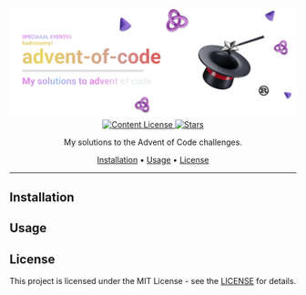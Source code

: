 <div align="center">
  <img src="/.github/images/github-header-image.webp" alt="GitHub Header Image" width="auto" />
  
  <!-- MIT License -->
  <a href="https://github.com/hadronomy/advent-of-code/blob/main/LICENSE">
    <img
      alt="Content License"
      src="https://img.shields.io/github/license/hadronomy/advent-of-code?style=for-the-badge&logo=starship&color=ee999f&logoColor=D9E0EE&labelColor=302D41"
    />
  </a>

  <!-- GitHub Repo Stars -->
  <a href="https://github.com/hadronomy/advent-of-code/stargazers">
    <img
      alt="Stars"
      src="https://img.shields.io/github/stars/hadronomy/advent-of-code?style=for-the-badge&logo=starship&color=c69ff5&logoColor=D9E0EE&labelColor=302D41"
    />
  </a>
  <p></p>
  <span>
    My solutions to the Advent of Code challenges.
  </span>
  <p></p>
  <a href="#installation">Installation</a> •
  <a href="#usage">Usage</a> •
  <a href="#license">License</a>
  <hr />

</div>


</div>

## Installation

<!-- TODO -->

## Usage

<!-- TODO -->

## License

This project is licensed under the MIT License - see the [LICENSE](LICENSE) for details.

